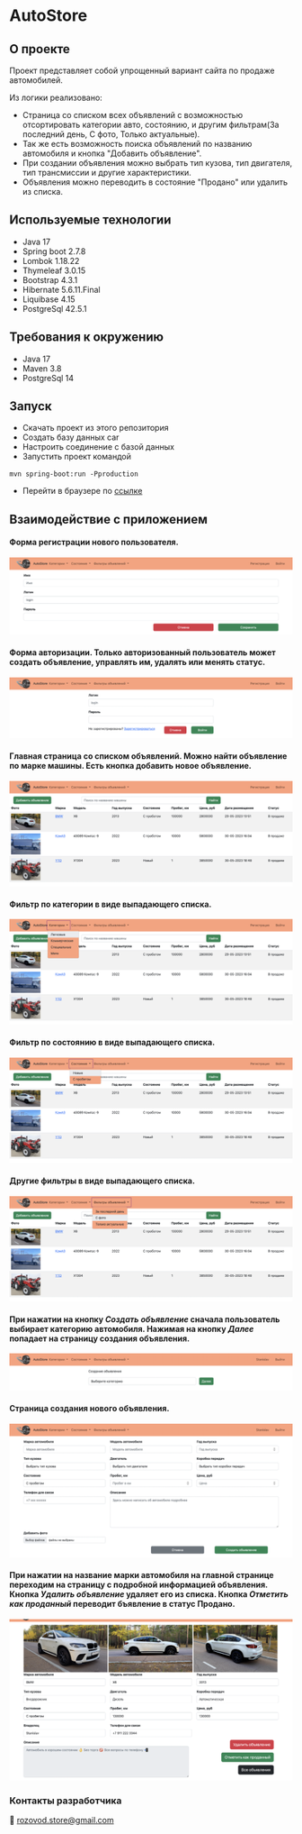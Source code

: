 # AutoStore

## О проекте

Проект представляет собой упрощенный вариант сайта по продаже автомобилей.

Из логики реализовано:
+ Страница со списком всех объявлений с возможностью отсортировать категории авто, состоянию, и другим фильтрам(За последний день, С фото, Только актуальные).
+ Так же есть возможность поиска объявлений по названию автомобиля и кнопка "Добавить объявление".
+ При создании объявления можно выбрать тип кузова, тип двигателя, тип трансмиссии и другие характеристики.
+ Объявления можно переводить в состояние "Продано" или удалить из списка.

## Используемые технологии

+ Java 17
+ Spring boot 2.7.8
+ Lombok 1.18.22
+ Thymeleaf 3.0.15
+ Bootstrap 4.3.1
+ Hibernate 5.6.11.Final
+ Liquibase 4.15
+ PostgreSql 42.5.1

## Требования к окружению

+ Java 17
+ Maven 3.8
+ PostgreSql 14

## Запуск

+ Cкачать проект из этого репозитория
+ Создать базу данных car
+ Настроить соединение с базой данных
+ Запустить проект командой
``` 
mvn spring-boot:run -Pproduction
```
+ Перейти в браузере по [ссылке](http://localhost:8080/posts)

## Взаимодействие с приложением

#### Форма регистрации нового пользователя.
![](images/1.png)

#### Форма авторизации. Только авторизованный пользователь может создать объявление, управлять им, удалять или менять статус.
![](images/2.png)

#### Главная страница со списком объявлений. Можно найти объявление по марке машины. Есть кнопка добавить новое объявление.
![](images/3.png)

#### Фильтр по категории в виде выпадающего списка.
![](images/4.png)

#### Фильтр по состоянию в виде выпадающего списка.
![](images/5.png)

#### Другие фильтры в виде выпадающего списка.
![](images/6.png)

#### При нажатии на кнопку *Создать объявление* сначала пользователь выбирает категорию автомобиля. Нажимая на кнопку *Далее* попадает на страницу создания объявления.
![](images/7.png)

#### Страница создания нового объявления.
![](images/8.png)

#### При нажатии на название марки автомобиля на главной странице переходим на страницу с подробной информацией объявления. Кнопка *Удалить объявление* удаляет его из списка. Кнопка *Отметить как проданный* переводит бъявление в статус Продано.
![](images/9.png)

### Контакты разработчика

:email:  rozovod.store@gmail.com